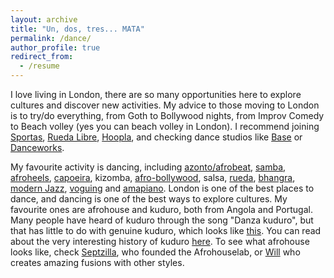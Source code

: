 ```yaml
---
layout: archive
title: "Un, dos, tres... MATA"
permalink: /dance/
author_profile: true
redirect_from:
  - /resume
---
```


I love living in London, there are so many opportunities here to explore cultures and discover new activities.
My advice to those moving to London is to try/do everything, from Goth to Bollywood nights, from Improv Comedy to Beach volley (yes you can beach volley in London).
I recommend joining [Sportas](https://www.sportas.co.uk/), [Rueda Libre](https://ruedalibre.co.uk), [Hoopla](https://www.hooplaimpro.com/improv-comedy-club-london-bridge.html), and checking dance studios like [Base](https://www.basedancestudios.com) or [Danceworks](https://danceworks.com).



My favourite activity is dancing, including [azonto/afrobeat](https://www.instagram.com/homebrosuk/?hl=en), [samba](https://www.paraisosamba.co.uk/), [afroheels](https://www.instagram.com/afroinheels/?hl=en), [capoeira](https://senzala-london.co.uk/), kizomba, [afro-bollywood](https://www.instagram.com/afrod3si/?hl=en), salsa, [rueda](https://ruedalibre.co.uk), [bhangra](https://www.instagram.com/jasaulakhbhangra/), [modern Jazz](https://www.instagram.com/diletta_cianci/?hl=en), [voguing](https://www.instagram.com/thegetbusy/) and [amapiano](https://www.instagram.com/takkies7/?hl=en).
London is one of the best places to dance, and dancing is one of the best ways to explore cultures.
My favourite ones are afrohouse and kuduro, both from Angola and Portugal. 
Many people have heard of kuduro through the song "Danza kuduro", but that has little to do with genuine kuduro, which looks like [this](https://www.instagram.com/p/ChvIUNFDJpm/?hl=en).
You can read about the very interesting history of kuduro [here](https://www.jstor.org/stable/26410069).
To see what afrohouse looks like, check [Septzilla](https://www.youtube.com/watch?v=bH5k5cNV88Q), who founded the Afrohouselab, or [Will](https://www.instagram.com/_will2k/reel/C1KJQQ9teUe/?hl=en) who creates amazing fusions with other styles.

